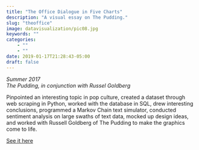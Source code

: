 ```yaml
---
title: "The Office Dialogue in Five Charts"
description: "A visual essay on The Pudding."
slug: "theoffice"
image: datavisualization/pic08.jpg
keywords: ""
categories: 
    - ""
    - ""
date: 2019-01-17T21:28:43-05:00
draft: false
---
```


<p><em>Summer 2017</em></br>
<em>The Pudding, in conjunction with Russel Goldberg</em></p>

Pinpointed an interesting topic in pop culture, created a dataset through web scraping in Python, worked with the database in SQL, drew interesting conclusions, programmed a Markov Chain text simulator, conducted sentiment analysis on large swaths of text data, mocked up design ideas, and worked with Russell Goldberg of The Pudding to make the graphics come to life.

[See it here](https://pudding.cool/2017/08/the-office/)

